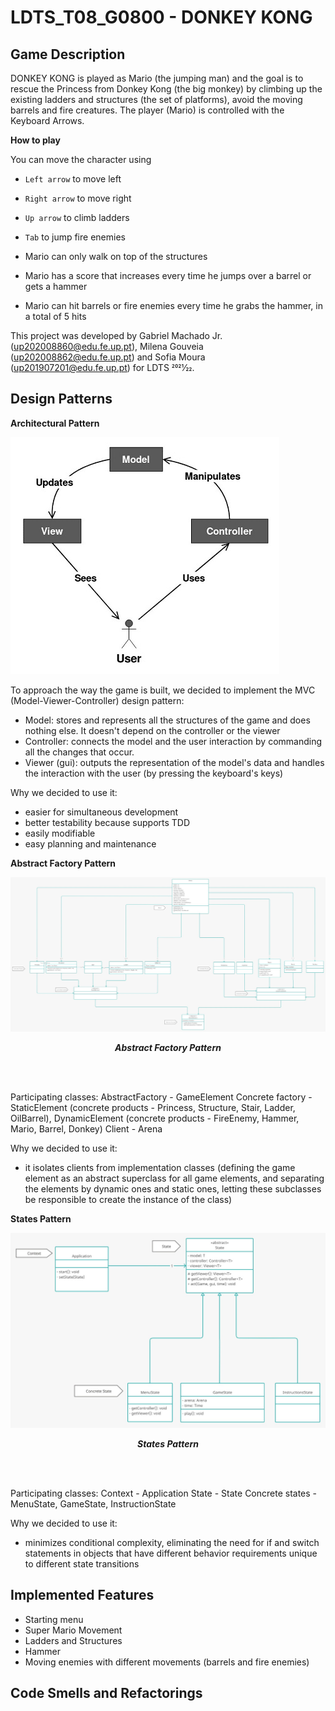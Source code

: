 # LDTS_T08_G0800 - DONKEY KONG

## Game Description
DONKEY KONG is played as Mario (the jumping man) and the goal is to rescue the Princess from Donkey Kong (the big monkey) by climbing up the existing ladders and structures (the set of platforms), avoid the moving barrels and fire creatures. The player (Mario) is controlled with the Keyboard Arrows.

**How to play**

You can move the character using
- `Left arrow` to move left
- `Right arrow` to move right
- `Up arrow` to climb ladders
- `Tab` to jump fire enemies


- Mario can only walk on top of the structures
- Mario has a score that increases every time he jumps over a barrel or gets a hammer
- Mario can hit barrels or fire enemies every time he grabs the hammer, in a total of 5 hits

This project was developed by Gabriel Machado Jr. (up202008860@edu.fe.up.pt), Milena Gouveia (up202008862@edu.fe.up.pt) and Sofia Moura (up201907201@edu.fe.up.pt) for LDTS 2021⁄22.

## Design Patterns
**Architectural Pattern**

<img src="/docs/images/mvc.png" alt="MVC Image"/>

To approach the way the game is built, we decided to implement the MVC (Model-Viewer-Controller) design pattern:

- Model: stores and represents all the structures of the game and does nothing else. It doesn't depend on the controller or the viewer
- Controller: connects the model and the user interaction by commanding all the changes that occur.
- Viewer (gui): outputs the representation of the model's data and handles the interaction with the user (by pressing the keyboard's keys)

Why we decided to use it:
- easier for simultaneous development
- better testability because supports TDD
- easily modifiable
- easy planning and maintenance


**Abstract Factory Pattern**

<p align="center" justify="center">
  <img src="/docs/images/screenshots/UML/abstractfactory.png" alt="Abstract Factory Image"/>
</p>
<p align="center">
  <b><i>Abstract Factory Pattern </i></b>
</p>

<br>
<br />

Participating classes: AbstractFactory - GameElement
                       Concrete factory - StaticElement (concrete products - Princess, Structure, Stair, Ladder, OilBarrel), DynamicElement (concrete products - FireEnemy, Hammer, Mario, Barrel, Donkey)
                       Client - Arena
                        

Why we decided to use it:
- it isolates clients from implementation classes (defining the game element as an abstract superclass for all game elements, and separating the elements by dynamic ones and static ones, letting these subclasses be responsible to create the instance of the class)

**States Pattern**

<p align="center" justify="center">
  <img src="/docs/images/screenshots/UML/state.png" alt="State Pattern Image"/>
</p>
<p align="center">
  <b><i>States Pattern </i></b>
</p>

<br>
<br />

Participating classes: Context - Application
                       State - State
                       Concrete states - MenuState, GameState, InstructionState

Why we decided to use it:
- minimizes conditional complexity, eliminating the need for if and switch statements in objects that have different behavior requirements unique to different state transitions


## Implemented Features
- Starting menu
- Super Mario Movement
- Ladders and Structures
- Hammer
- Moving enemies with different movements (barrels and fire enemies)

## Code Smells and Refactorings